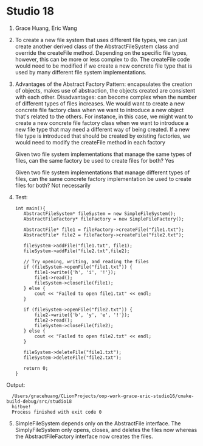 # Studio 18

1. Grace Huang, Eric Wang
2. To create a new file system that uses different file types, we can just create another derived class
   of the AbstractFileSystem class and override the createFile method. Depending on the specific file types, however,
   this can be more or less complex to do. The createFile code would need to be modified if we create a new concrete file type that is
   used by many different file system implementations.
3. Advantages of the Abstract Factory Pattern: encapsulates the creation of objects, makes use of abstraction, the objects created
   are consistent with each other. Disadvantages: can become complex when the number of different types of files increases. We would
   want to create a new concrete file factory class when we want to introduce a new object that's related to the others. For instance, in this
   case, we might want to create a new concrete file factory class when we want to introduce a new file type that may need a different way of being created.
   If a new file type is introduced that should be created by existing factories, we would need to modify the createFile method in each factory
   

   Given two file system implementations that manage the same types of files, can the same factory be
   used to create files for both? Yes
   

   Given two file system implementations that manage different types of files, can the same concrete factory implementation be used to create
   files for both? Not necessarily
   
4. Test:


       int main(){
          AbstractFileSystem* fileSystem = new SimpleFileSystem();
          AbstractFileFactory* fileFactory = new SimpleFileFactory();
   
          AbstractFile* file1 = fileFactory->createFile("file1.txt");
          AbstractFile* file2 = fileFactory->createFile("file2.txt");
      
          fileSystem->addFile("file1.txt", file1);
          fileSystem->addFile("file2.txt",file2);
      
          // Try opening, writing, and reading the files
          if (fileSystem->openFile("file1.txt")) {
              file1->write({'h', 'i', '!'});
              file1->read();
              fileSystem->closeFile(file1);
          } else {
              cout << "Failed to open file1.txt" << endl;
          }
      
          if (fileSystem->openFile("file2.txt")) {
              file2->write({'b', 'y', 'e', '!'});
              file2->read();
              fileSystem->closeFile(file2);
          } else {
              cout << "Failed to open file2.txt" << endl;
          }
      
          fileSystem->deleteFile("file1.txt");
          fileSystem->deleteFile("file2.txt");
      
          return 0;
       }

Output: 
      
      /Users/gracehuang/CLionProjects/oop-work-grace-eric-studio16/cmake-build-debug/src/studio18
      hi!bye!
      Process finished with exit code 0

5. SimpleFileSystem depends only on the AbstractFile interface. The SimplyFileSystem only opens, closes, and deletes the files now whereas
   the AbstractFileFactory interface now creates the files.